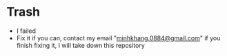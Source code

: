 # Trash
- I failed
- Fix it if you can, contact my email "minhkhang.0884@gmail.com" if you finish fixing it, I will take down this repository
